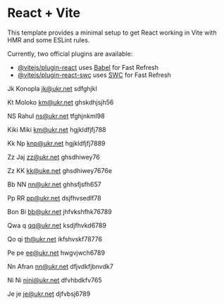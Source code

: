 # React + Vite

This template provides a minimal setup to get React working in Vite with HMR and some ESLint rules.

Currently, two official plugins are available:

- [@vitejs/plugin-react](https://github.com/vitejs/vite-plugin-react/blob/main/packages/plugin-react/README.md) uses [Babel](https://babeljs.io/) for Fast Refresh
- [@vitejs/plugin-react-swc](https://github.com/vitejs/vite-plugin-react-swc) uses [SWC](https://swc.rs/) for Fast Refresh

Jk Konopla
jk@ukr.net
sdfghjkl

Kt Moloko
km@ukr.net
ghskdhjsjh56

NS Rahul
ns@ukr.net
tfghjnkml98

Kiki Miki
km@ukr.net
hgjkldfjfj788

Kk Np
knp@ukr.net
hgjkldfjfj7889

Zz Jaj
zz@ukr.net
ghsdhiwey76

Zz KK
kk@uke.net
ghsdhiwey7676e

Bb NN
nn@ukr.net
ghhsfjsfh657

Pp RR
pp@ukr.net
dsjfhvsedlf78

Bon Bi
bb@ukr.net
jhfvkshfhk76789

Qwa q
qq@ukr.net
ksdjfhvkd6789

Qo qi
th@ukr.net
ikfshvskf78776

Pe pe
ee@ukr.net
hwgvjwch6789

Nn Afran
nn@ukr.net
dfjvdkfjbnvdk7

Ni Ni
nini@ukr.net
dfvhbdkfv765

Je je
je@ukr.net
djfvbsj6789
